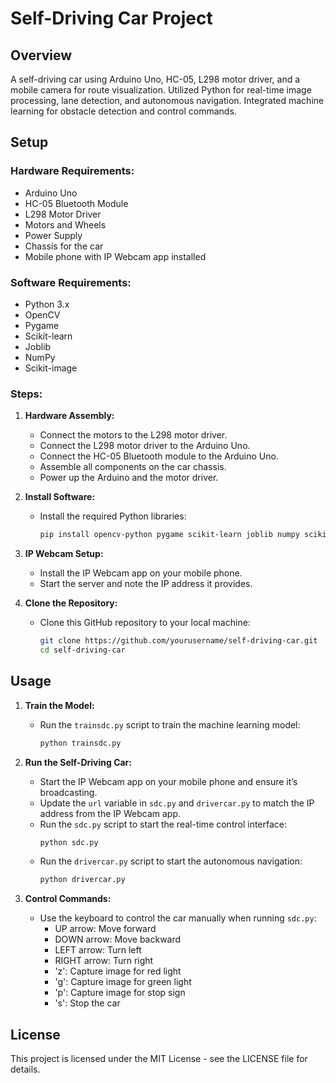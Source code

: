 # Self-Driving Car Project

## Overview
A self-driving car using Arduino Uno, HC-05, L298 motor driver, and a mobile camera for route visualization. Utilized Python for real-time image processing, lane detection, and autonomous navigation. Integrated machine learning for obstacle detection and control commands.

## Setup
### Hardware Requirements:
- Arduino Uno
- HC-05 Bluetooth Module
- L298 Motor Driver
- Motors and Wheels
- Power Supply
- Chassis for the car
- Mobile phone with IP Webcam app installed

### Software Requirements:
- Python 3.x
- OpenCV
- Pygame
- Scikit-learn
- Joblib
- NumPy
- Scikit-image

### Steps:
1. **Hardware Assembly:**
   - Connect the motors to the L298 motor driver.
   - Connect the L298 motor driver to the Arduino Uno.
   - Connect the HC-05 Bluetooth module to the Arduino Uno.
   - Assemble all components on the car chassis.
   - Power up the Arduino and the motor driver.

2. **Install Software:**
   - Install the required Python libraries:
     ```bash
     pip install opencv-python pygame scikit-learn joblib numpy scikit-image
     ```

3. **IP Webcam Setup:**
   - Install the IP Webcam app on your mobile phone.
   - Start the server and note the IP address it provides.

4. **Clone the Repository:**
   - Clone this GitHub repository to your local machine:
     ```bash
     git clone https://github.com/yourusername/self-driving-car.git
     cd self-driving-car
     ```

## Usage
1. **Train the Model:**
   - Run the `trainsdc.py` script to train the machine learning model:
     ```bash
     python trainsdc.py
     ```

2. **Run the Self-Driving Car:**
   - Start the IP Webcam app on your mobile phone and ensure it’s broadcasting.
   - Update the `url` variable in `sdc.py` and `drivercar.py` to match the IP address from the IP Webcam app.
   - Run the `sdc.py` script to start the real-time control interface:
     ```bash
     python sdc.py
     ```
   - Run the `drivercar.py` script to start the autonomous navigation:
     ```bash
     python drivercar.py
     ```

3. **Control Commands:**
   - Use the keyboard to control the car manually when running `sdc.py`:
     - UP arrow: Move forward
     - DOWN arrow: Move backward
     - LEFT arrow: Turn left
     - RIGHT arrow: Turn right
     - 'z': Capture image for red light
     - 'g': Capture image for green light
     - 'p': Capture image for stop sign
     - 's': Stop the car

## License
This project is licensed under the MIT License - see the LICENSE file for details.
